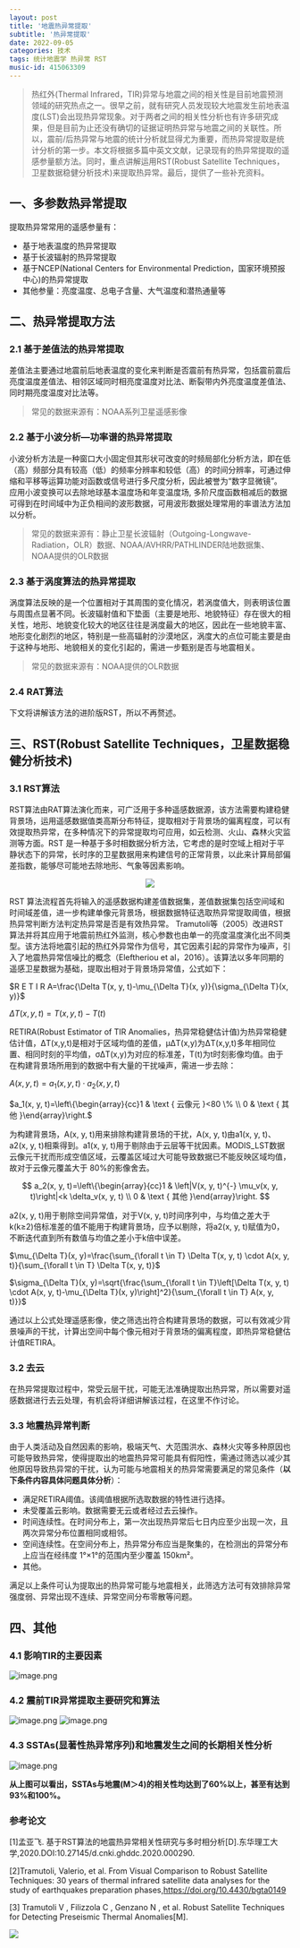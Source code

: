 ```yaml
---
layout: post
title: '地震热异常提取'
subtitle: '热异常提取'
date: 2022-09-05
categories: 技术
tags: 统计地震学 热异常 RST
music-id: 415063309
---
```


> 热红外(Thermal Infrared，TIR)异常与地震之间的相关性是目前地震预测领域的研究热点之一。很早之前，就有研究人员发现较大地震发生前地表温度(LST)会出现热异常现象。对于两者之间的相关性分析也有许多研究成果，但是目前为止还没有确切的证据证明热异常与地震之间的关联性。所以，震前/后热异常与地震的统计分析就显得尤为重要，而热异常提取是统计分析的第一步。本文将根据多篇中英文文献，记录现有的热异常提取的遥感参量额方法。同时，重点讲解运用RST(Robust Satellite Techniques，卫星数据稳健分析技术)来提取热异常。最后，提供了一些补充资料。

## 一、多参数热异常提取

提取热异常常用的遥感参量有：
* 基于地表温度的热异常提取
* 基于长波辐射的热异常提取
* 基于NCEP(National Centers for Environmental Prediction，国家环境预报中心)的热异常提取
* 其他参量：亮度温度、总电子含量、大气温度和潜热通量等

## 二、热异常提取方法

### 2.1 基于差值法的热异常提取

差值法主要通过地震前后地表温度的变化来判断是否震前有热异常，包括震前震后亮度温度差值法、相邻区域同时相亮度温度对比法、断裂带内外亮度温度差值法、同时期亮度温度对比法等。
> 常见的数据来源有：NOAA系列卫星遥感影像

### 2.2 基于小波分析—功率谱的热异常提取

小波分析方法是一种窗口大小固定但其形状可改变的时频局部化分析方法，即在低（高）频部分具有较高（低）的频率分辨率和较低（高）的时间分辨率，可通过伸缩和平移等运算功能对函数或信号进行多尺度分析，因此被誉为“数字显微镜”。
应用小波变换可以去除地球基本温度场和年变温度场,  多阶尺度函数相减后的数据可得到在时间域中为正负相间的波形数据，可用波形数据处理常用的率谱法方法加以分析。
> 常见的数据来源有：静止卫星长波辐射（Outgoing-Longwave-Radiation，OLR）数据、NOAA/AVHRR/PATHLINDER陆地数据集、NOAA提供的OLR数据

### 2.3 基于涡度算法的热异常提取

涡度算法反映的是一个位置相对于其周围的变化情况，若涡度值大，则表明该位置与周围点显著不同。长波辐射值和下垫面（主要是地形、地貌特征）存在很大的相关性，地形、地貌变化较大的地区往往是涡度最大的地区，因此在一些地貌丰富、地形变化剧烈的地区，特别是一些高辐射的沙漠地区，涡度大的点位可能主要是由于这种与地形、地貌相关的变化引起的，需进一步甄别是否与地震相关。 
> 常见的数据来源有：NOAA提供的OLR数据

### 2.4 RAT算法

下文将讲解该方法的进阶版RST，所以不再赘述。

## 三、RST(Robust Satellite Techniques，卫星数据稳健分析技术)

### 3.1 RST算法

RST算法由RAT算法演化而来，可广泛用于多种遥感数据源，该方法需要构建稳健背景场，运用遥感数据值类高斯分布特征，提取相对于背景场的偏离程度，可以有效提取热异常，在多种情况下的异常提取均可应用，如云检测、火山、森林火灾监测等方面。RST 是一种基于多时相数据分析方法，它考虑的是时空域上相对于平静状态下的异常，长时序的卫星数据用来构建信号的正常背景，以此来计算局部偏差指数，能够尽可能地去除地形、气象等因素影响。

<div align='center'>

<img src="https://dd-static.jd.com/ddimg/jfs/t1/221984/40/19765/16997/63173a1eE7dac8fdd/09989b6f8660dbb6.png"/>

</div>

RST 算法流程首先将输入的遥感数据构建差值数据集，差值数据集包括空间域和时间域差值，进一步构建单像元背景场，根据数据特征选取热异常提取阈值，根据热异常判断方法判定热异常是否是有效热异常。
Tramutoli等（2005）改进RST算法并将其应用于地震前热红外监测，核心参数也由单一的亮度温度演化出不同类型。该方法将地震引起的热红外异常作为信号，其它因素引起的异常作为噪声，引入了地震热异常信噪比的概念（Eleftheriou et al，2016）。该算法以多年同期的遥感卫星数据为基础，提取出相对于背景场异常值，公式如下：

$R E T I R A=\frac{\Delta T(x, y, t)-\mu_{\Delta T}(x, y)}{\sigma_{\Delta T}(x, y)}$

$\Delta T(x, y, t)=T(x, y, t)-T(t)$

RETIRA(Robust Estimator of TIR Anomalies，热异常稳健估计值)为热异常稳健估计值，ΔT(x,y,t)是相对于区域均值的差值，μΔT(x,y)为ΔT(x,y,t)多年相同位置、相同时刻的平均值，σΔT(x,y)为对应的标准差，T(t)为t时刻影像均值。由于在构建背景场所用到的数据中有大量的干扰噪声，需进一步去除： 

$A(x, y, t)=a_1(x, y, t) \cdot a_2(x, y, t)$

$a_1(x, y, t)=\left\{\begin{array}{cc}1 & \text { 云像元 }<80 \% \\ 0 & \text { 其他 }\end{array}\right.$

为构建背景场，A(x, y, t)用来排除构建背景场的干扰，A(x, y, t)由a1(x, y, t)、a2(x, y, t)相乘得到。a1(x, y, t)用于剔除由于云层等干扰因素。MODIS_LST数据云像元干扰而形成空值区域，云覆盖区域过大可能导致数据已不能反映区域均值，故对于云像元覆盖大于 80%的影像舍去。

$$
a_2(x, y, t)=\left\{\begin{array}{cc}1 & \left|V(x, y, t)^{-} \mu_v(x, y, t)\right|<k \delta_v(x, y, t) \\ 0 & \text { 其他 }\end{array}\right.
$$

a2(x, y, t)用于剔除空间异常值，对于V(x, y, t)时间序列中，与均值之差大于 k(k≥2)倍标准差的值不能用于构建背景场，应予以剔除，将a2(x, y, t)赋值为0，不断迭代直到所有数值与均值之差小于k倍中误差。

$\mu_{\Delta T}(x, y)=\frac{\sum_{\forall t \in T} \Delta T(x, y, t) \cdot A(x, y, t)}{\sum_{\forall t \in T} \Delta T(x, y, t)}$

$\sigma_{\Delta T}(x, y)=\sqrt{\frac{\sum_{\forall t \in T}\left[\Delta T(x, y, t) \cdot A(x, y, t)-\mu_{\Delta T}(x, y)\right]^2}{\sum_{\forall t \in T} A(x, y, t)}}$

通过以上公式处理遥感影像，使之筛选出符合构建背景场的数据，可以有效减少背景噪声的干扰，计算出空间中每个像元相对于背景场的偏离程度，即热异常稳健估计值RETIRA。

### 3.2 去云

在热异常提取过程中，常受云层干扰，可能无法准确提取出热异常，所以需要对遥感数据进行去云处理，有机会将详细讲解该过程，在这里不作讨论。

### 3.3 地震热异常判断

由于人类活动及自然因素的影响，极端天气、大范围洪水、森林火灾等多种原因也可能导致热异常，使得提取出的地震热异常可能具有假阳性，需通过筛选以减少其他原因导致热异常的干扰，认为可能与地震相关的热异常需要满足的常见条件（**以下条件内容具体问题具体分析**）：
* 满足RETIRA阈值。该阈值根据所选取数据的特性进行选择。
* 未受覆盖云影响。数据需要无云或者经过去云操作。
* 时间连续性。在时间分布上，第一次出现热异常后七日内应至少出现一次，且两次异常分布位置相同或相邻。
* 空间连续性。在空间分布上，热异常分布应当是聚集的，在检测出的异常分布上应当在经纬度 1°×1°的范围内至少覆盖 150km²。
* 其他。

满足以上条件可认为提取出的热异常可能与地震相关，此筛选方法可有效排除异常强度弱、异常出现不连续、异常空间分布零散等问题。

## 四、其他

### 4.1 影响TIR的主要因素

![image.png](https://dd-static.jd.com/ddimg/jfs/t1/198502/24/27460/303009/63174775E76bf6fd8/6c1a1dbc4a8a686f.png)

### 4.2 震前TIR异常提取主要研究和算法

![image.png](https://dd-static.jd.com/ddimg/jfs/t1/62835/21/21806/186807/63174900E1a0b4610/bb3b25e2b7bf17cc.png)
![image.png](https://dd-static.jd.com/ddimg/jfs/t1/173586/24/29286/288747/6317494aEcac1bb4f/bc6941c3df849990.png)

### 4.3 SSTAs(显著性热异常序列)和地震发生之间的长期相关性分析

![image.png](https://dd-static.jd.com/ddimg/jfs/t1/193616/9/27568/210327/63174a50E3dfb6c9a/6aecd456cec09f9b.png)

**从上图可以看出，SSTAs与地震(M＞4)的相关性均达到了60%以上，甚至有达到93%和100%。**

### 参考论文

[1]孟亚飞. 基于RST算法的地震热异常相关性研究与多时相分析[D].东华理工大学,2020.DOI:10.27145/d.cnki.ghddc.2020.000290.

[2]Tramutoli, Valerio, et al. From Visual Comparison to Robust Satellite Techniques: 30 years of thermal infrared satellite data analyses for the study of earthquakes preparation phases,https://doi.org/10.4430/bgta0149

[3] Tramutoli V ,  Filizzola C ,  Genzano N , et al. Robust Satellite Techniques for Detecting Preseismic Thermal Anomalies[M]. 

![](https://lz.sinaimg.cn/nmw690/ebeef3aaly3h5x7seiqwaj20u01hcmzn.jpg)
